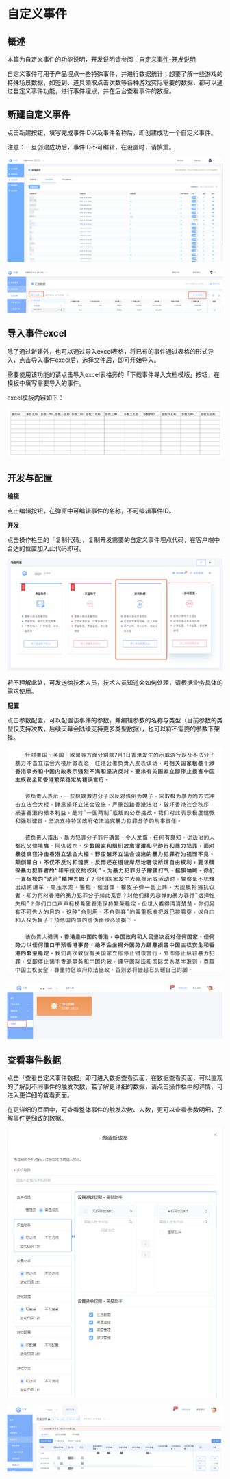 # 自定义事件

## 概述

本篇为自定义事件的功能说明，开发说明请参阅：[自定义事件-开发说明](../dev-guide/diy-event.md)

自定义事件可用于产品埋点一些特殊事件，并进行数据统计；想要了解一些游戏的特殊场景数据，如签到、道具领取点击次数等各种游戏实际需要的数据，都可以通过自定义事件功能，进行事件埋点，并在后台查看事件的数据。

## 新建自定义事件

点击新建按钮，填写完成事件ID以及事件名称后，即创建成功一个自定义事件。

注意：一旦创建成功后，事件ID不可编辑，在设置时，请慎重。

![&#x81EA;&#x5B9A;&#x4E49;&#x4E8B;&#x4EF6;&#x540E;&#x53F0;](../../.gitbook/assets/image%20%28167%29.png)

![](../../.gitbook/assets/image%20%28186%29.png)

## 导入事件excel

除了通过新建外，也可以通过导入excel表格，将已有的事件通过表格的形式导入，点击导入事件excel后，选择文件后，即可开始导入。

需要使用该功能的请点击导入excel表格旁的「下载事件导入文档模版」按钮，在模板中填写需要导入的事件。

excel模板内容如下：

![](../../.gitbook/assets/image%20%283%29.png)

## 开发与配置

**编辑**

点击编辑按钮，在弹窗中可编辑事件的名称，不可编辑事件ID。

**开发**

点击操作栏里的「复制代码」，复制开发需要的自定义事件埋点代码，在客户端中合适的位置加入此代码即可。

![&#x5F00;&#x53D1;&#x63A5;&#x5165;&#x4E8B;&#x4EF6;&#x4EE3;&#x7801;](../../.gitbook/assets/image%20%28189%29.png)

若不理解此处，可发送给技术人员，技术人员知道会如何处理，请根据业务具体的需求使用。

**配置**

点击参数配置，可以配置该事件的参数，并编辑参数的名称与类型（目前参数的类型仅支持次数，后续天幕会陆续支持更多类型数据），也可以将不需要的参数下架掉。

![](../../.gitbook/assets/image%20%2862%29.png)

![](../../.gitbook/assets/image%20%2831%29.png)

## 查看事件数据

点击「查看自定义事件数据」即可进入数据查看页面，在数据查看页面，可以直观的了解到不同事件的触发次数，若了解更详细的数据，请点击操作栏中的详情，可进入更详细的查看页面。

在更详细的页面中，可查看整体事件的触发次数、人数，更可以查看参数明细，了解事件更细致的数据。

![&#x4E8B;&#x4EF6;&#x6570;&#x636E;](../../.gitbook/assets/image%20%2839%29.png)

![&#x53C2;&#x6570;&#x6570;&#x636E;](../../.gitbook/assets/image%20%2881%29.png)

